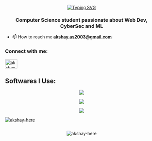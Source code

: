 <p align='center'><a href="https://git.io/typing-svg"><img src="https://readme-typing-svg.demolab.com?font=Fira+Code&weight=600&size=25&pause=1000&background=000000&center=true&vCenter=true&width=435&lines=Hi+there%2C+Akshay+here!" alt="Typing SVG" /></a></p>

<h3 align="center">Computer Science student passionate about Web Dev, CyberSec and ML</h3>

- 📫 How to reach me **akshay.as2003@gmail.com**

<h3 align="left">Connect with me:</h3>
<p align="left">
<a href="https://linkedin.com/in/akshay-akshanthula" target="blank"><img align="center" src="https://raw.githubusercontent.com/rahuldkjain/github-profile-readme-generator/master/src/images/icons/Social/linked-in-alt.svg" alt="akshay-akshanthula" height="30" width="40" /></a>
</p>

## Softwares I Use:

<p align="center">
<img src="https://skillicons.dev/icons?i=py,html,css,js,go,c,react,git,bash,powershell,mysql,linux,arduino,vscode,aws,docker,gcp,mongodb,nextjs,windows&perline=5">
</p>

<p align="center">
<img src="https://github-readme-stats.vercel.app/api/top-langs/?username=akshay-here&text_color=00b3d6&title_color=00b3d6&icon_color=00b3d6&bg_color=000000&border_color=00b3d6&langs_count=6&layout=compact&exclude_repo=Phobos">
</p>

<p align="center">
<img src="https://github-readme-stats.vercel.app/api?username=akshay-here&show_icons=true&text_color=00b3d6&title_color=00b3d6&icon_color=00b3d6&bg_color=000000&border_color=00b3d6">
</p>

<p align="left"> <a href="https://github.com/ryo-ma/github-profile-trophy"><img src="https://github-profile-trophy.vercel.app/?username=akshay-here" alt="akshay-here" /></a> </p>

<p align="left"> <a href="https://twitter.com/" target="blank"><img src="https://img.shields.io/twitter/follow/?logo=twitter&style=for-the-badge" alt="" /></a> </p>

<p align="center"> <img src="https://komarev.com/ghpvc/?username=akshay-here&label=Profile%20views&color=0e75b6&style=flat" alt="akshay-here" /> </p>
